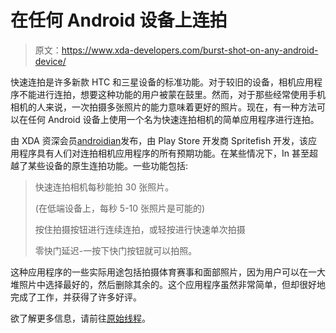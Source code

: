 # 在任何 Android 设备上连拍

> 原文：<https://www.xda-developers.com/burst-shot-on-any-android-device/>

快速连拍是许多新款 HTC 和三星设备的标准功能。对于较旧的设备，相机应用程序不能进行连拍，想要这种功能的用户被蒙在鼓里。然而，对于那些经常使用手机相机的人来说，一次拍摄多张照片的能力意味着更好的照片。现在，有一种方法可以在任何 Android 设备上使用一个名为快速连拍相机的简单应用程序进行连拍。

由 XDA 资深会员[androidian](http://forum.xda-developers.com/member.php?u=3194938)发布，由 Play Store 开发商 Spritefish 开发，该应用程序具有人们对连拍相机应用程序的所有预期功能。在某些情况下，In 甚至超越了某些设备的原生连拍功能。一些功能包括:

> 快速连拍相机每秒能拍 30 张照片。
> 
> (在低端设备上，每秒 5-10 张照片是可能的)
> 
> 按住拍摄按钮进行连续连拍，或轻按进行快速单次拍摄
> 
> 零快门延迟-一按下快门按钮就可以拍照。

这种应用程序的一些实际用途包括拍摄体育赛事和面部照片，因为用户可以在一大堆照片中选择最好的，然后删除其余的。这个应用程序虽然非常简单，但却很好地完成了工作，并获得了许多好评。

欲了解更多信息，请前往[原始线程](http://forum.xda-developers.com/showthread.php?t=1709506)。